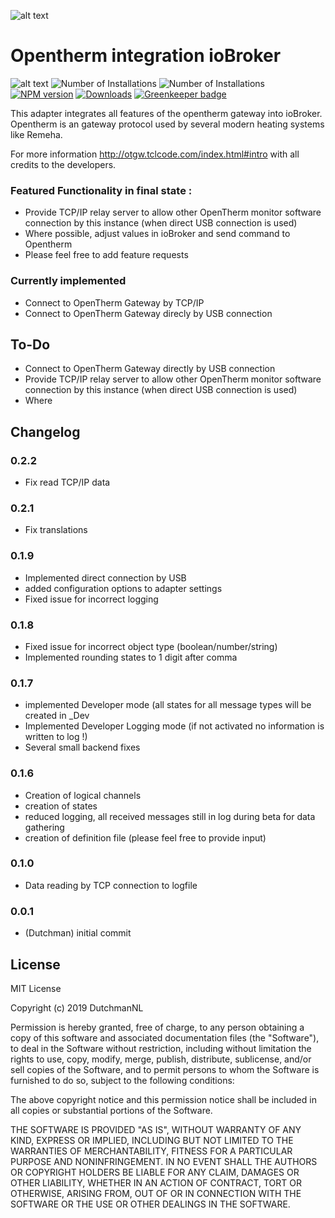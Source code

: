 ![alt text](https://raw.githubusercontent.com/DutchmanNL/ioBroker.opentherm/master/admin/opentherm_large.png)

# Opentherm integration ioBroker
![alt text](https://travis-ci.org/iobroker-community-adapters/ioBroker.opentherm.svg?branch=master)
![Number of Installations](http://iobroker.live/badges/opentherm-installed.svg) ![Number of Installations](http://iobroker.live/badges/opentherm-stable.svg) [![NPM version](http://img.shields.io/npm/v/iobroker.opentherm.svg)](https://www.npmjs.com/package/iobroker.opentherm)
[![Downloads](https://img.shields.io/npm/dm/iobroker.opentherm.svg)](https://www.npmjs.com/package/iobroker.opentherm)
[![Greenkeeper badge](https://badges.greenkeeper.io/iobroker-community-adapters/ioBroker.opentherm.svg)](https://greenkeeper.io/)

This adapter integrates all features of the opentherm gateway into ioBroker.
Opentherm is an gateway protocol used by several modern heating systems like Remeha.

For more information http://otgw.tclcode.com/index.html#intro with all credits to the developers.

### Featured Functionality in final state :
* Provide TCP/IP relay server to allow other OpenTherm monitor software connection by this instance (when direct USB connection is used)
* Where possible, adjust values in ioBroker and send command to Opentherm
* Please feel free to add feature requests 

### Currently implemented

* Connect to OpenTherm Gateway by TCP/IP
* Connect to OpenTherm Gateway direcly by USB connection

## To-Do
* Connect to OpenTherm Gateway directly by USB connection
* Provide TCP/IP relay server to allow other OpenTherm monitor software connection by this instance (when direct USB connection is used)
* Where 

## Changelog
### 0.2.2
* Fix read TCP/IP data

### 0.2.1
* Fix translations

### 0.1.9
* Implemented direct connection by USB
* added configuration options to adapter settings
* Fixed issue for incorrect logging

### 0.1.8
* Fixed issue for incorrect object type (boolean/number/string)
* Implemented rounding states to 1 digit after comma

### 0.1.7
* implemented Developer mode (all states for all message types will be created in _Dev
* Implemented Developer Logging mode (if not activated no information is written to log !)
* Several small backend fixes

### 0.1.6
* Creation of logical channels
* creation of states
* reduced logging, all received messages still in log during beta for data gathering
* creation of definition file (please feel free to provide input)

### 0.1.0
* Data reading by TCP connection to logfile 

### 0.0.1
* (Dutchman) initial commit

## License
MIT License

Copyright (c) 2019 DutchmanNL

Permission is hereby granted, free of charge, to any person obtaining a copy
of this software and associated documentation files (the "Software"), to deal
in the Software without restriction, including without limitation the rights
to use, copy, modify, merge, publish, distribute, sublicense, and/or sell
copies of the Software, and to permit persons to whom the Software is
furnished to do so, subject to the following conditions:

The above copyright notice and this permission notice shall be included in all
copies or substantial portions of the Software.

THE SOFTWARE IS PROVIDED "AS IS", WITHOUT WARRANTY OF ANY KIND, EXPRESS OR
IMPLIED, INCLUDING BUT NOT LIMITED TO THE WARRANTIES OF MERCHANTABILITY,
FITNESS FOR A PARTICULAR PURPOSE AND NONINFRINGEMENT. IN NO EVENT SHALL THE
AUTHORS OR COPYRIGHT HOLDERS BE LIABLE FOR ANY CLAIM, DAMAGES OR OTHER
LIABILITY, WHETHER IN AN ACTION OF CONTRACT, TORT OR OTHERWISE, ARISING FROM,
OUT OF OR IN CONNECTION WITH THE SOFTWARE OR THE USE OR OTHER DEALINGS IN THE
SOFTWARE.
